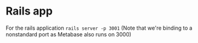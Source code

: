 # Rails app 
For the rails application
`rails server -p 3001`
(Note that we're binding to a nonstandard port as Metabase also runs on 3000)

